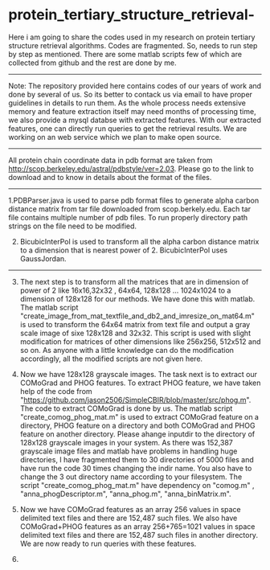 protein_tertiary_structure_retrieval-
=====================================

Here i am going to share the codes used in my research on protein tertiary structure retrieval algorithms. 
Codes are fragmented. So, needs to run step by step as mentioned. There are some matlab scripts few of which 
are collected from github and the rest are done by me.  

***********************************************************************************
Note: The repository provided here contains codes of our years of work and done by several of us. So its better to contack us via email to have proper guidelines in details to run them. As the whole process needs extensive memory and feature extraction itself may need months of processing time, we also provide a mysql databse with extracted features. With our extracted features, one can directly run queries to get the retrieval results. We are working on an web service which we plan to make open source.
***********************************************************************************
All protein chain coordinate data in pdb format are taken from http://scop.berkeley.edu/astral/pdbstyle/ver=2.03.
Please go to the link to download and to know in details about the format of the files.
  
**********************************************************************************
1.PDBParser.java is used to parse pdb format files to generate alpha carbon distance matrix from tar file downloaded from scop.berkely.edu.
 Each tar file contains multiple number of pdb files. To run properly directory path strings on the file need to be modified.  

2. BicubicInterPol is used to transform all the alpha carbon distance matrix to a dimension that is nearest power of 2.
BicubicInterPol uses GaussJordan.
**********************************************************************************


3. The next step is to transform all the matrices that are in dimension of power of 2 like 16x16,32x32 , 64x64, 128x128 ... 1024x1024 to a dimension of 128x128 for our methods. We have done this with matlab. The matlab script "create_image_from_mat_textfile_and_db2_and_imresize_on_mat64.m" is used to transform the 64x64 matrix from text file and output a gray scale image of sixe 128x128 and 32x32. This script is used with slight modification for matrices of other dimensions like 256x256, 512x512 and so on. As anyone with a little knowledge can do the modification accordingly, all the modified scripts are not given here.


4. Now we have 128x128 grayscale images. The task next is to extract our COMoGrad and PHOG features. To extract PHOG feature, we have taken help of the code from "https://github.com/jason2506/SimpleCBIR/blob/master/src/phog.m". The code to extract COMoGrad is done by us. The matlab script "create_comog_phog_mat.m" is used to extract COMoGrad feature on a directory, PHOG feature on a directory and both COMoGrad and PHOG feature on another directory. Please ahange inputdir to the directory of 128x128 grayscale images in your system. As there was 152,387 grayscale image files and matlab have problems in handling huge directories, I have fragmented them to 30 directories of 5000 files and have run the code 30 times changing the indir name. You also have to change the 3 out directory name according to your filesystem. The script "create_comog_phog_mat.m" have dependency on "comog.m" , "anna_phogDescriptor.m", "anna_phog.m", "anna_binMatrix.m".


5. Now we have COMoGrad features as an array 256 values in space delimited text files  and there are 152,487 such files. We also have COMoGrad+PHOG features as an array 256+765=1021 values in space delimited text files  and there are 152,487 such files in another directory. We are now ready to run queries with these features.


6.








